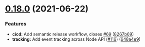 # [0.18.0](https://github.com/PlayPickUp/pickup-node-api/compare/v0.17.0...v0.18.0) (2021-06-22)


### Features

* **cicd:** Add semantic release workflow, closes [#69](https://github.com/PlayPickUp/pickup-node-api/issues/69) ([8267b69](https://github.com/PlayPickUp/pickup-node-api/commit/8267b6950005ed67204dd5eefc9cd068109c9abb))
* **tracking:** Add event tracking across Node API ([#116](https://github.com/PlayPickUp/pickup-node-api/issues/116)) ([648a4e9](https://github.com/PlayPickUp/pickup-node-api/commit/648a4e902b377914c0ef379ab95f7ff3298c014f))
